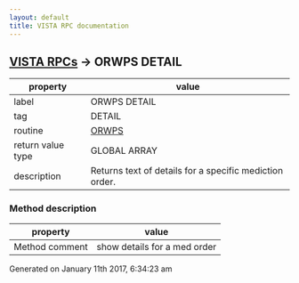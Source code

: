 ```yaml
---
layout: default
title: VISTA RPC documentation
---
```




## [VISTA RPCs](TableOfContent.md) &#8594; ORWPS DETAIL 

 property | value 
--- | --- 
 label | ORWPS DETAIL
 tag | DETAIL
 routine | [ORWPS](http://code.osehra.org/dox/Routine_ORWPS_source.html)
 return value type | GLOBAL ARRAY
 description | Returns text of details for a specific mediction order.


### Method description

 property | value 
--- | --- 
 Method comment | show details for a med order




Generated on January 11th 2017, 6:34:23 am